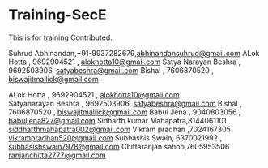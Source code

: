 # Training-SecE
This is for training
Contributed.


Suhrud Abhinandan,+91-9937282679,abhinandansuhrud@gmail.com
ALok Hotta , 9692904521 , alokhotta10@gmail.com
Satya Narayan Beshra , 9692503906, satyabeshra@gmail.com
Bishal , 7606870520 , biswajitmallick@gmail.com


ALok Hotta , 9692904521 , alokhotta10@gmail.com<br>
Satyanarayan Beshra , 9692503906, satyabeshra@gmail.com
Bishal , 7606870520 , biswajitmallick@gmail.com
Babul Jena , 9040803056 , 
babuljena827@gmail.com
Sidharth kumar Mahapatra,8144061101
siddharthmahapatra002@gmail.com
Vikram pradhan ,7024167305
vikrampradhan520@gmail.com
Subhashis Swain, 6370021992 ,
subhasishswain7978@gmail.com
Chittaranjan sahoo,7605953506
ranjanchitta2777@gmail.com

